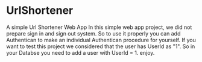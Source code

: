 # UrlShortener
A simple Url Shortener Web App 
In this simple web app project, we did not prepare sign in and sign out system. So to use it properly you can add Authentican to make an individual Authentican procedure for yourself. 
If you want to test this project we considered that the user has UserId as "1". So in your Databse you need to add a user with UserId = 1. 
enjoy.
